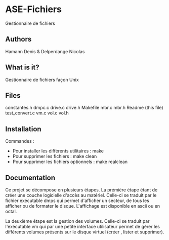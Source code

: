 # ASE-Fichiers

Gestionnaire de fichiers

  Authors
  -----------
  
  Hamann Denis & Delperdange Nicolas

  What is it?
  -----------

  Gestionnaire de fichiers façon Unix
  
  Files
  ------------  
  
  constantes.h
  dmpc.c
  drive.c
  drive.h
  Makefile
  mbr.c
  mbr.h
  Readme (this file)
  test_convert.c
  vm.c
  vol.c
  vol.h


  Installation
  ------------
  
  Commandes : 
  - Pour installer les différents utilitaires : make
  - Pour supprimer les fichiers : 		make clean
  - Pour supprimer les fichiers optionnels : 	make realclean
  

  Documentation
  -------------
  
  Ce projet se décompose en plusieurs étapes.
  La prémière étape étant de créer une couche logicielle d'accès au matériel.
  Celle-ci se traduit par le fichier exécutable dmps qui permet d'afficher un secteur, de tous
  les afficher ou de formater le disque.
  L'affichage est disponible en ascii ou en octal.
  
  
  La deuxième étape est la gestion des volumes.
  Celle-ci se traduit par l'exécutable vm qui par une petite interface utilisateur permet de gérer
  les différents volumes présents sur le disque virtuel (créer , lister et supprimer).


  

  

